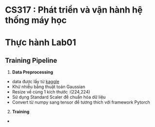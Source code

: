 # CS317 : Phát triển và vận hành hệ thống máy học
# Thực hành Lab01

## Training Pipeline 
1. **Data Preprocessing**
- data được lấy từ [kaggle](https://www.kaggle.com/datasets/bhavikjikadara/dog-and-cat-classification-dataset?)
- Khử nhiễu bằng thuật toán Gaussian
- Resize về cùng 1 kích thước :(224,224)
- Sử dụng Standard Scaler để chuẩn hóa dữ liệu
- Convert từ numpy sang tensor để tương thích với framework Pytorch
2. **Training**
- 
